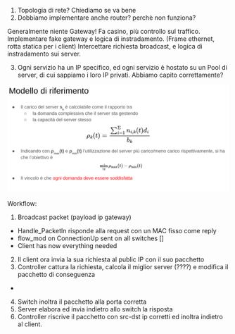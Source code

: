 1. Topologia di rete? Chiediamo se va bene
2. Dobbiamo implementare anche router? perchè non funziona?

Generalmente niente Gateway! Fa casino, più controllo sul traffico. Implementare fake gateway e logica di instradamento. (Frame ethernet, rotta statica per i client)
Intercettare richiesta broadcast, e logica di instradamento sui server. 

3. Ogni servizio ha un IP specifico, ed ogni servizio è hostato su un Pool di server, di cui sappiamo i loro IP privati. Abbiamo capito correttamente?

![alt text](image.png)


Workflow:
1. Broadcast packet (payload ip gateway)
 - Handle_PacketIn risponde alla request con un MAC fisso come reply
 - flow_mod on ConnectionUp sent on all switches []
 - Client has now everything needed
2. Il client ora invia la sua richiesta al public IP con il suo pacchetto
3. Controller cattura la richiesta, calcola il miglior server (????) e modifica il pacchetto di conseguenza
 - 
4. Switch inoltra il pacchetto alla porta corretta
5. Server elabora ed invia indietro allo switch la risposta
6. Controller riscrive il pacchetto con src-dst ip corretti ed inoltra indietro al client.
